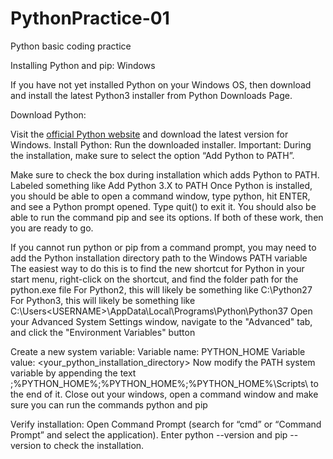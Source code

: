 # PythonPractice-01
Python basic coding practice

Installing Python and pip:
Windows

If you have not yet installed Python on your Windows OS, then download and install the latest Python3 installer from Python Downloads Page.

Download Python: 

Visit the [official Python website](https://www.python.org/downloads/) and download the latest version for Windows.
Install Python: Run the downloaded installer. Important: During the installation, make sure to select the option “Add Python to PATH”.

Make sure to check the box during installation which adds Python to PATH. Labeled something like Add Python 3.X to PATH
Once Python is installed, you should be able to open a command window, type python, hit ENTER, and see a Python prompt opened. Type quit() to exit it. You should also be able to run the command pip and see its options. If both of these work, then you are ready to go.

If you cannot run python or pip from a command prompt, you may need to add the Python installation directory path to the Windows PATH variable
The easiest way to do this is to find the new shortcut for Python in your start menu, right-click on the shortcut, and find the folder path for the python.exe file
For Python2, this will likely be something like C:\Python27
For Python3, this will likely be something like C:\Users\<USERNAME>\AppData\Local\Programs\Python\Python37
Open your Advanced System Settings window, navigate to the "Advanced" tab, and click the "Environment Variables" button

Create a new system variable:
Variable name: PYTHON_HOME
Variable value: <your_python_installation_directory>
Now modify the PATH system variable by appending the text ;%PYTHON_HOME%\;%PYTHON_HOME%;%PYTHON_HOME%\Scripts\ to the end of it.
Close out your windows, open a command window and make sure you can run the commands python and pip

Verify installation:
Open Command Prompt (search for “cmd” or “Command Prompt” and select the application).
Enter python --version and pip --version to check the installation.

